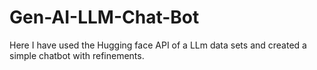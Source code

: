 # Gen-AI-LLM-Chat-Bot
Here I have used the Hugging face API of a LLm data sets and created a simple chatbot with refinements.
